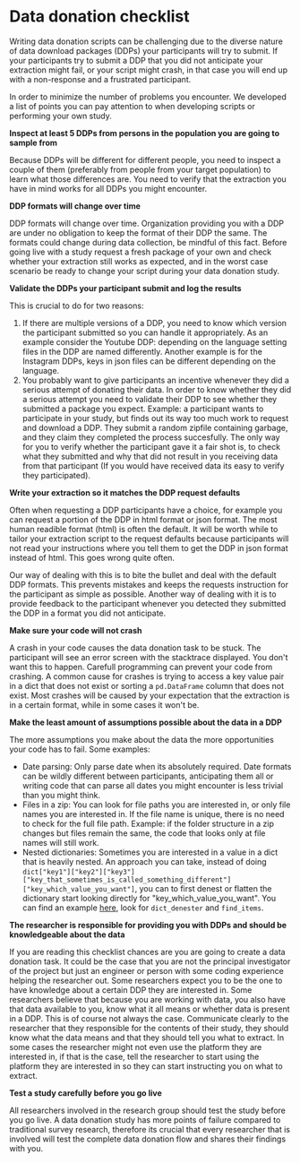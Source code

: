 # Data donation checklist

Writing data donation scripts can be challenging due to the diverse nature of data download packages (DDPs) your participants will try to submit. 
If your participants try to submit a DDP that you did not anticipate your extraction might fail, or your script might crash, in that case you will end up with a non-response and a frustrated participant.

In order to minimize the number of problems you encounter. We developed a list of points you can pay attention to when developing scripts or performing your own study.


**Inspect at least 5 DDPs from persons in the population you are going to sample from**

Because DDPs will be different for different people, you need to inspect a couple of them (preferably from people from your target population) to learn what those differences are.
You need to verify that the extraction you have in mind works for all DDPs you might encounter.


**DDP formats will change over time**

DDP formats will change over time. Organization providing you with a DDP are under no obligation to keep the format of their DDP the same. The formats could change during data collection, be mindful of this fact. 
Before going live with a study request a fresh package of your own and check whether your extraction still works as expected, and in the worst case scenario be ready to change your script during your data donation study.


**Validate the DDPs your participant submit and log the results**

This is crucial to do for two reasons: 

1. If there are multiple versions of a DDP, you need to know which version the participant submitted so you can handle it appropriately. As an example consider the Youtube DDP: depending on the language setting files in the DDP are named differently. Another example is for the Instagram DDPs, keys in json files can be different depending on the language. 
2. You probably want to give participants an incentive whenever they did a serious attempt of donating their data. In order to know whether they did a serious attempt you need to validate their DDP to see whether they submitted a package you expect. Example: a participant wants to participate in your study, but finds out its way too much work to request and download a DDP. They submit a random zipfile containing garbage, and they claim they completed the process succesfully. The only way for you to verify whether the participant gave it a fair shot is, to check what they submitted and why that did not result in you receiving data from that participant (If you would have received data its easy to verify they participated).


**Write your extraction so it matches the DDP request defaults**

Often when requesting a DDP participants have a choice, for example you can request a portion of the DDP in html format or json format. The most human readible format (html) is often the default. It will be worth while to tailor your extraction script to the request defaults because participants will not read your instructions where you tell them to get the DDP in json format instead of html. This goes wrong quite often.

Our way of dealing with this is to bite the bullet and deal with the default DDP formats. This prevents mistakes and keeps the requests instruction for the participant as simple as possible.
Another way of dealing with it is to provide feedback to the participant whenever you detected they submitted the DDP in a format you did not anticipate.


**Make sure your code will not crash**

A crash in your code causes the data donation task to be stuck. The participant will see an error screen with the stacktrace displayed. You don't want this to happen. Carefull programming can prevent your code from crashing.
A common cause for crashes is trying to access a key value pair in a dict that does not exist or sorting a `pd.DataFrame` column that does not exist. Most crashes will be caused by your expectation that the extraction is in a certain format, while in some cases it won't be.


**Make the least amount of assumptions possible about the data in a DDP**

The more assumptions you make about the data the more opportunities your code has to fail. Some examples:

* Date parsing: Only parse date when its absolutely required. Date formats can be wildly different between participants, anticipating them all or writing code that can parse all dates you might encounter is less trivial than you might think.
* Files in a zip: You can look for file paths you are interested in, or only file names you are interested in. If the file name is unique, there is no need to check for the full file path. Example: if the folder structure in a zip changes but files remain the same, the code that looks only at file names will still work.
* Nested dictionaries: Sometimes you are interested in a value in a dict that is heavily nested. An approach you can take, instead of doing `dict["key1"]["key2"]["key3"]["key_that_sometimes_is_called_something_different"]["key_which_value_you_want"]`, you can to first denest or flatten the dictionary start looking directly for "key_which_value_you_want". You can find an example [here](https://github.com/d3i-infra/port-vu-pilot/blob/master/src/framework/processing/py/port/helpers.py), look for `dict_denester` and `find_items`. 


**The researcher is responsible for providing you with DDPs and should be knowledgeable about the data**

If you are reading this checklist chances are you are going to create a data donation task. It could be the case that you are not the principal investigator of the project but just an engineer or person with some coding experience helping the researcher out. Some researchers expect you to be the one to have knowledge about a certain DDP they are interested in. Some researchers believe that because you are working with data, you also have that data available to you, know what it all means or whether data is present in a DDP. This is of course not always the case. Communicate clearly to the researcher that they responsible for the contents of their study, they should know what the data means and that they should tell you what to extract. In some cases the researcher might not even use the platform they are interested in, if that is the case, tell the researcher to start using the platform they are interested in so they can start instructing you on what to extract.


**Test a study carefully before you go live**

All researchers involved in the research group should test the study before you go live. A data donation study has more points of failure compared to traditional survey research, therefore its crucial that every researcher that is involved will test the complete data donation flow and shares their findings with you.
